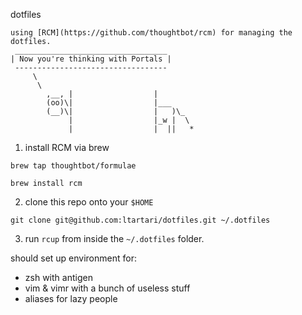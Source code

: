 dotfiles

```
using [RCM](https://github.com/thoughtbot/rcm) for managing the dotfiles.
 __________________________________
| Now you're thinking with Portals |
 ----------------------------------
     \
      \
        ,__, |                  |
        (oo)\|                  |___
        (__)\|                  |   )\_
             |                  |_w |  \
             |                  |  ||   *
```

1) install RCM via brew

  `brew tap thoughtbot/formulae`

  `brew install rcm`

2) clone this repo onto your `$HOME`

  `git clone git@github.com:ltartari/dotfiles.git ~/.dotfiles`

3) run `rcup` from inside the `~/.dotfiles` folder.

should set up environment for:

*  zsh with antigen
*  vim & vimr with a bunch of useless stuff
*  aliases for lazy people
